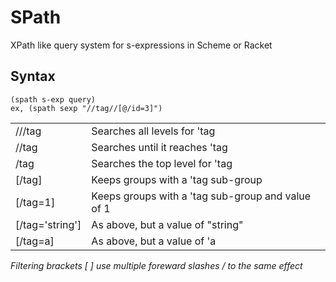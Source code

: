 SPath
=====

XPath like query system for s-expressions in Scheme or Racket


Syntax
------
    (spath s-exp query)
    ex, (spath sexp "//tag//[@/id=3]")

<table>
  <tr>
    <td>///tag</td>
    <td>Searches all levels for 'tag</td>
  </tr>
  <tr>
    <td>//tag</td>
    <td>Searches until it reaches 'tag</td>
  </tr>
  <tr>
    <td>/tag</td>
    <td>Searches the top level for 'tag</td>
  </tr>
  <tr>
    <td>[/tag]</td>
    <td>Keeps groups with a 'tag sub-group</td>
  </tr>
  <tr>
    <td>[/tag=1]</td>
    <td>Keeps groups with a 'tag sub-group and value of 1</td>
  </tr>
  <tr>
    <td>[/tag='string']</td>
    <td>As above, but a value of "string"</td>
  </tr>
  <tr>
    <td>[/tag=a]</td>
    <td>As above, but a value of 'a</td>
  </tr>
</table>

<i>Filtering brackets [ ] use multiple foreward slashes / to the same effect</i>
